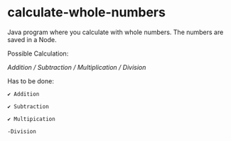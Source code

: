 # calculate-whole-numbers

Java program where you calculate with whole numbers. The numbers are saved in a Node.

Possible Calculation:

_Addition / Subtraction / Multiplication / Division_


Has to be done:

    ✔ Addition

    ✔ Subtraction

    ✔ Multipication

    -Division
